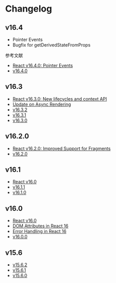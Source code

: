Changelog
========

## v16.4

- Pointer Events
- Bugfix for getDerivedStateFromProps

参考文献

- [React v16.4.0: Pointer Events](https://reactjs.org/blog/2018/05/23/react-v-16-4.html)
- [v16.4.0](https://github.com/facebook/react/releases/tag/v16.4.0)

## v16.3

- [React v16.3.0: New lifecycles and context API](https://reactjs.org/blog/2018/03/29/react-v-16-3.html)
- [Update on Async Rendering](https://reactjs.org/blog/2018/03/27/update-on-async-rendering.html)
- [v16.3.2](https://github.com/facebook/react/releases/tag/v16.3.2)
- [v16.3.1](https://github.com/facebook/react/releases/tag/v16.3.1)
- [v16.3.0](https://github.com/facebook/react/releases/tag/v16.3.0)

## v16.2.0

- [React v16.2.0: Improved Support for Fragments](https://reactjs.org/blog/2017/11/28/react-v16.2.0-fragment-support.html)
- [v16.2.0](https://github.com/facebook/react/releases/tag/v16.2.0)


## v16.1

- [React v16.0](https://reactjs.org/blog/2017/09/26/react-v16.0.html)
- [v16.1.1](https://github.com/facebook/react/releases/tag/v16.1.1)
- [v16.1.0](https://github.com/facebook/react/releases/tag/v16.1.0)

## v16.0

- [React v16.0](https://reactjs.org/blog/2017/09/26/react-v16.0.html)
- [DOM Attributes in React 16](https://reactjs.org/blog/2017/09/08/dom-attributes-in-react-16.html)
- [Error Handling in React 16](https://reactjs.org/blog/all.html)
- [v16.0.0](https://github.com/facebook/react/releases/tag/v16.0.0)

## v15.6

- [v15.6.2](https://github.com/facebook/react/releases/tag/v15.6.2)
- [v15.6.1](https://github.com/facebook/react/releases/tag/v15.6.1)
- [v15.6.0](https://github.com/facebook/react/releases/tag/v15.6.0)
